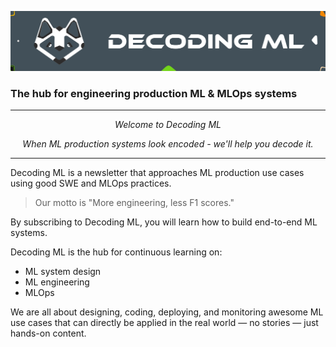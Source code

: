 <p align="center"><img src="https://github.com/DecodingML/.github/blob/main/media/banner_small.png?raw=true"></p>

### The hub for engineering production ML & MLOps systems

----

<p align="center"><i>Welcome to Decoding ML</i></p>

<p align="center"><i>When ML production systems look encoded - we'll help you decode it.</i></p>

----

Decoding ML is a newsletter that approaches ML production use cases using good SWE and MLOps practices.

> Our motto is "More engineering, less F1 scores."

By subscribing to Decoding ML, you will learn how to build end-to-end ML systems.

Decoding ML is the hub for continuous learning on:

- ML system design
- ML engineering
- MLOps

We are all about designing, coding, deploying, and monitoring awesome ML use cases that can directly be applied in the real world — no stories — just hands-on content.

